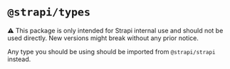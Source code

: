 # `@strapi/types`

⚠️ This package is only intended for Strapi internal use and should not be used directly. New versions might break without any prior notice.

Any type you should be using should be imported from `@strapi/strapi` instead.
